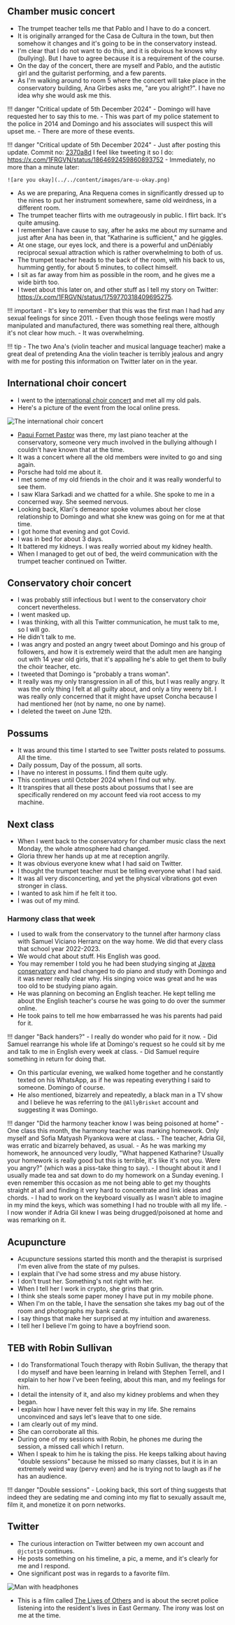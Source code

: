 ## Chamber music concert

- The trumpet teacher tells me that Pablo and I have to do a concert.
- It is originally arranged for the Casa de Cultura in the town, but then somehow it changes and it's going to be in the conservatory instead.
- I'm clear that I do not want to do this, and it is obvious he knows why (bullying). But I have to agree because it is a requirement of the course.
- On the day of the concert, there are myself and Pablo, and the autistic girl and the guitarist performing, and a few parents.
- As I'm walking around to room 5 where the concert will take place in the conservatory building, Ana Girbes asks me, "are you alright?". I have no idea why she would ask me this.

!!! danger "Critical update of 5th December 2024"
    - Domingo will have requested her to say this to me.
    - This was part of my police statement to the police in 2014 and Domingo and his associates will suspect this will upset me.
    - There are more of these events.

!!! danger "Critical update of 5th December 2024"
    - Just after posting this update. Commit no: [2370a8d](https://github.com/kailash-manasarovar/statement/commit/2370a8dc918f1d6d6a7b6ce3c9c3765965e03275) I feel like tweeting it so I do: https://x.com/1FRGVN/status/1864692459860893752
    - Immediately, no more than a minute later: 

    ![are you okay](../../content/images/are-u-okay.png)

- As we are preparing, Ana Requena comes in significantly dressed up to the nines to put her instrument somewhere, same old weirdness, in a different room.
- The trumpet teacher flirts with me outrageously in public. I flirt back. It's quite amusing.
- I remember I have cause to say, after he asks me about my surname and just after Ana has been in, that "Katharine is sufficient," and he giggles.
- At one stage, our eyes lock, and there is a powerful and unDéniably reciprocal sexual attraction which is rather overwhelming to both of us.
- The trumpet teacher heads to the back of the room, with his back to us, humming gently, for about 5 minutes, to collect himself.
- I sit as far away from him as possible in the room, and he gives me a wide birth too.
- I tweet about this later on, and other stuff as I tell my story on Twitter: https://x.com/1FRGVN/status/1759770318409695275.

!!! important
    - It's key to remember that this was the first man I had had any sexual feelings for since 2011.
    - Even though those feelings were mostly manipulated and manufactured, there was something real there, although it's not clear how much.
    - It was overwhelming.

!!! tip
    - The two Ana's (violin teacher and musical language teacher) make a great deal of pretending Ana the violin teacher is terribly jealous and angry with me for posting this information on Twitter later on in the year.

## International choir concert

- I went to the [international choir concert](https://www.Dénia.com/el-orfeo-de-Dénia-celebra-sus-40-anos-con-un-emotivo-concierto-que-unio-varias-generaciones-de-coristas/) and met all my old pals. 
- Here's a picture of the event from the local online press.

![The international choir concert](../../content/images/coro-con-klari.webp)

- [Paqui Fornet Pastor](../../crimes/protagonists.md#paqui-fornet-pastor) was there, my last piano teacher at the conservatory, someone very much involved in the bullying although I couldn't have known that at the time.
- It was a concert where all the old members were invited to go and sing again.
- Porsche had told me about it.
- I met some of my old friends in the choir and it was really wonderful to see them.
- I saw Klara Sarkadi and we chatted for a while. She spoke to me in a concerned way. She seemed nervous. 
- Looking back, Klari's demeanor spoke volumes about her close relationship to Domingo and what she knew was going on for me at that time.
- I got home that evening and got Covid.
- I was in bed for about 3 days.
- It battered my kidneys. I was really worried about my kidney health.
- When I managed to get out of bed, the weird communication with the trumpet teacher continued on Twitter.

## Conservatory choir concert

- I was probably still infectious but I went to the conservatory choir concert nevertheless.
- I went masked up.
- I was thinking, with all this Twitter communication, he must talk to me, so I will go.
- He didn't talk to me.
- I was angry and posted an angry tweet about Domingo and his group of followers, and how it is extremely weird that the adult men are hanging out with 14 year old girls, that it's appalling he's able to get them to bully the choir teacher, etc.
- I tweeted that Domingo is "probably a trans woman".
- It really was my only transgression in all of this, but I was really angry. It was the only thing I felt at all guilty about, and only a tiny weeny bit. I was really only concerned that it might have upset Concha because I had mentioned her (not by name, no one by name).
- I deleted the tweet on June 12th.

## Possums

- It was around this time I started to see Twitter posts related to possums. All the time.
- Daily possum, Day of the possum, all sorts.
- I have no interest in possums. I find them quite ugly.
- This continues until October 2024 when I find out why.
- It transpires that all these posts about possums that I see are specifically rendered on my account feed via root access to my machine.

## Next class

- When I went back to the conservatory for chamber music class the next Monday, the whole atmosphere had changed.
- Gloria threw her hands up at me at reception angrily.
- It was obvious everyone knew what I had said on Twitter.
- I thought the trumpet teacher must be telling everyone what I had said.
- It was all very disconcerting, and yet the physical vibrations got even stronger in class.
- I wanted to ask him if he felt it too.
- I was out of my mind.

### Harmony class that week

- I used to walk from the conservatory to the tunnel after harmony class with Samuel Viciano Herranz on the way home. We did that every class that school year 2022-2023.
- We would chat about stuff. His English was good.
- You may remember I told you he had been studying singing at [Javea conservatory](../2022/september.md#harmony) and had changed to do piano and study with Domingo and it was never really clear why. His singing voice was great and he was too old to be studying piano again.
- He was planning on becoming an English teacher. He kept telling me about the English teacher's course he was going to do over the summer online.
- He took pains to tell me how embarrassed he was his parents had paid for it.

!!! danger "Back handers?"
    - I really do wonder who paid for it now.
    - Did Samuel rearrange his whole life at Domingo's request so he could sit by me and talk to me in English every week at class.
    - Did Samuel require something in return for doing that.

- On this particular evening, we walked home together and he constantly texted on his WhatsApp, as if he was repeating everything I said to someone. Domingo of course.
- He also mentioned, bizarrely and repeatedly, a black man in a TV show and I believe he was referring to the `@AllyBrisket` account and suggesting it was Domingo.

!!! danger "Did the harmony teacher know I was being poisoned at home"
    - One class this month, the harmony teacher was marking homework. Only myself and Sofia Matyash Piyankova were at class.
    - The teacher, Adria Gil, was erratic and bizarrely behaved, as usual.
    - As he was marking my homework, he announced very loudly, "What happened Katharine? Usually your homework is really good but this is terrible, it's like it's not you. Were you angry?" (which was a piss-take thing to say).
    - I thought about it and I usually made tea and sat down to do my homework on a Sunday evening. I even remember this occasion as me not being able to get my thoughts straight at all and finding it very hard to concentrate and link ideas and chords.
    - I had to work on the keyboard visually as I wasn't able to imagine in my mind the keys, which was something I had no trouble with all my life.
    - I now wonder if Adria Gil knew I was being drugged/poisoned at home and was remarking on it.

## Acupuncture

- Acupuncture sessions started this month and the therapist is surprised I'm even alive from the state of my pulses.
- I explain that I've had some stress and my abuse history.
- I don't trust her. Something's not right with her.
- When I tell her I work in crypto, she grins that grin.
- I think she steals some paper money I have put in my mobile phone.
- When I'm on the table, I have the sensation she takes my bag out of the room and photographs my bank cards.
- I say things that make her surprised at my intuition and awareness.
- I tell her I believe I'm going to have a boyfriend soon.

## TEB with Robin Sullivan

- I do Transformational Touch therapy with Robin Sullivan, the therapy that I do myself and have been learning in Ireland with Stephen Terrell, and I explain to her how I've been feeling, about this man, and my feelings for him.
- I detail the intensity of it, and also my kidney problems and when they began.
- I explain how I have never felt this way in my life. She remains unconvinced and says let's leave that to one side.
- I am clearly out of my mind.
- She can corroborate all this.
- During one of my sessions with Robin, he phones me during the session, a missed call which I return.
- When I speak to him he is taking the piss. He keeps talking about having "double sessions" because he missed so many classes, but it is in an extremely weird way (pervy even) and he is trying not to laugh as if he has an audience.

!!! danger "Double sessions"
    - Looking back, this sort of thing suggests that indeed they are sedating me and coming into my flat to sexually assault me, film it, and monetize it on porn networks.

## Twitter

- The curious interaction on Twitter between my own account and `@jctot19` continues.
- He posts something on his timeline, a pic, a meme, and it's clearly for me and I respond.
- One significant post was in regards to a favorite film.

![Man with headphones](../../content/tweets/man-with-headphones.JPG)

- This is a film called [The Lives of Others](https://en.wikipedia.org/wiki/The_Lives_of_Others) and is about the secret police listening into the resident's lives in East Germany. The irony was lost on me at the time.